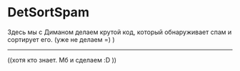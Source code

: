 # DetSortSpam
Здесь мы с Диманом делаем крутой код, который обнаруживает спам и сортирует его.
(уже не делаем =) )
***
((хотя кто знает. Мб и сделаем :D ))
